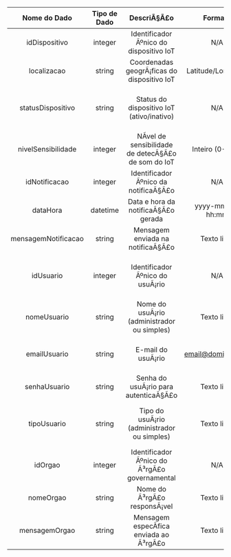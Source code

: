  **Nome do Dado**    | **Tipo de Dado** | **DescriÃ§Ã£o**                                     | **Formato**        | **RestriÃ§Ãµes**                                                 | **Relacionamentos**                                         
:-------------------:|:----------------:|:---------------------------------------------------:|:------------------:|:----------------------------------------------------------------:|:-----------------------------------------------------------:
 idDispositivo       | integer          | Identificador Ãºnico do dispositivo IoT             | N/A                | ObrigatÃ³rio, Ãºnico                                             | Relaciona-se com as notificaÃ§Ãµes                          
 localizacao         | string           | Coordenadas geogrÃ¡ficas do dispositivo IoT         | Latitude/Longitude | ObrigatÃ³rio, formato padrÃ£o geogrÃ¡fico                        | Relaciona-se com dispositivos e notificaÃ§Ãµes              
 statusDispositivo   | string           | Status do dispositivo IoT (ativo/inativo)           | N/A                | ObrigatÃ³rio, valores permitidos: ""ativo"", ""inativo""         | Relaciona-se com dispositivos                               
 nivelSensibilidade  | integer          | NÃ­vel de sensibilidade de detecÃ§Ã£o de som do IoT | Inteiro (0-100)    | ObrigatÃ³rio, valor entre 0 e 100                                | Relaciona-se com o dispositivo IoT                          
 idNotificacao       | integer          | Identificador Ãºnico da notificaÃ§Ã£o               | N/A                | ObrigatÃ³rio, Ãºnico                                             | Relaciona-se com dispositivos e usuÃ¡rios                   
 dataHora            | datetime         | Data e hora da notificaÃ§Ã£o gerada                 | yyyy-mm-dd hh:mm   | ObrigatÃ³rio                                                     | Relaciona-se com notificaÃ§Ãµes                             
 mensagemNotificacao | string           | Mensagem enviada na notificaÃ§Ã£o                   | Texto livre        | Opcional, atÃ© 255 caracteres                                    | Relaciona-se com notificaÃ§Ãµes                             
 idUsuario           | integer          | Identificador Ãºnico do usuÃ¡rio                    | N/A                | ObrigatÃ³rio, Ãºnico                                             | Relaciona-se com notificaÃ§Ãµes, dispositivos e permissÃµes 
 nomeUsuario         | string           | Nome do usuÃ¡rio (administrador ou simples)         | Texto livre        | ObrigatÃ³rio, atÃ© 100 caracteres                                | Relaciona-se com notificaÃ§Ãµes e usuÃ¡rios                 
 emailUsuario        | string           | E-mail do usuÃ¡rio                                  | email@dominio.com  | ObrigatÃ³rio, formato de e-mail                                  | Relaciona-se com autenticaÃ§Ã£o e permissÃµes               
 senhaUsuario        | string           | Senha do usuÃ¡rio para autenticaÃ§Ã£o               | Texto livre        | ObrigatÃ³rio, mÃ­nimo 8 caracteres                               | Relaciona-se com autenticaÃ§Ã£o                             
 tipoUsuario         | string           | Tipo do usuÃ¡rio (administrador ou simples)         | Texto livre        | ObrigatÃ³rio, valores permitidos: ""Administrador"", ""Simples"" | Relaciona-se com permissÃµes e usuÃ¡rios                    
 idOrgao             | integer          | Identificador Ãºnico do Ã³rgÃ£o governamental       | N/A                | ObrigatÃ³rio, Ãºnico                                             | Relaciona-se com notificaÃ§Ãµes                             
 nomeOrgao           | string           | Nome do Ã³rgÃ£o responsÃ¡vel                        | Texto livre        | ObrigatÃ³rio, atÃ© 100 caracteres                                | Relaciona-se com notificaÃ§Ãµes                             
 mensagemOrgao       | string           | Mensagem especÃ­fica enviada ao Ã³rgÃ£o             | Texto livre        | Opcional, atÃ© 255 caracteres                                    | Relaciona-se com notificaÃ§Ãµes e Ã³rgÃ£os                  

